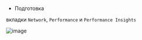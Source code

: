 - Подготовка  
  
вкладки `Network`, `Performance` и `Performance Insights`   

![image](https://github.com/Highflyingexpress/frontend-tricks/assets/107925514/70812bb2-6ef8-41a2-b0a4-95f47b3449fe)
